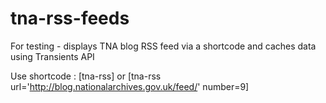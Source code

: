 # tna-rss-feeds

For testing - displays TNA blog RSS feed via a shortcode and caches data using Transients API

Use shortcode : [tna-rss] or [tna-rss url='http://blog.nationalarchives.gov.uk/feed/' number=9]
